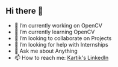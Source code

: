 ## Hi there 👋

<!--
**KartikJain7/KartikJain7** is a ✨ _special_ ✨ repository because its `README.md` (this file) appears on your GitHub profile.

Here are some ideas to get you started:
-->
- 🔭 I’m currently working on OpenCV
- 🌱 I’m currently learning OpenCV
- 👯 I’m looking to collaborate on Projects
- 🤔 I’m looking for help with Internships
- 💬 Ask me about Anything
- 📫 How to reach me: [Kartik's LinkedIn](www.linkedin.com/in/kartik-jain-420232183)

